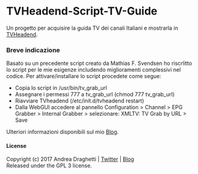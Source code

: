 # TVHeadend-Script-TV-Guide
Un progetto per acquisire la guida TV dei canali Italiani e mostrarla in [TVHeadend](https://tvheadend.org/).

### Breve indicazione

Basato su un precedente script creato da Mathias F. Svendsen ho riscrlitto lo script per le mie esigenze includendo miglioramenti complessivi nel codice. Per attivare/installare lo script procedete come segue:

* Copia lo script in /usr/bin/tv_grab_url
* Assegnare i permessi 777 a tv_grab_url (chmod 777 tv_grab_url)
* Riavviare TVheadend (/etc/init.d/tvheadend restart)
* Dalla WebGUI accedere al pannello Configuration > Channel > EPG Grabber > Internal Grabber > selezionare: XMLTV: TV Grab by URL > Save
    
Ulteriori informazioni disponibili sul mio [Blog](https://www.andreadraghetti.it/tvheadend-script-guida-tv/).

#### License

Copyright (c) 2017 Andrea Draghetti | [Twitter](https://twitter.com/andreaghetti) | [Blog](https://www.andreadraghetti.it)  
Released under the GPL 3 license.
